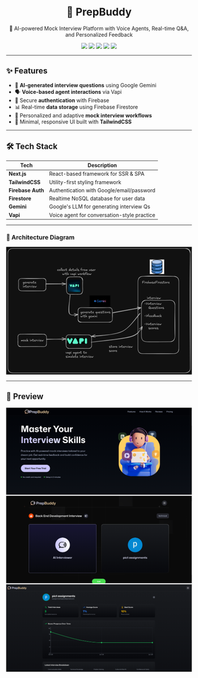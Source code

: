 <h1 align="center">🚀 PrepBuddy</h1>
<p align="center">🎤 AI-powered Mock Interview Platform with Voice Agents, Real-time Q&A, and Personalized Feedback</p>

<p align="center">
  <img src="https://img.shields.io/badge/Built_with-Next.js-blue?style=for-the-badge&logo=next.js" />
  <img src="https://img.shields.io/badge/Styled_with-TailwindCSS-38b2ac?style=for-the-badge&logo=tailwind-css" />
  <img src="https://img.shields.io/badge/Auth-Firebase-orange?style=for-the-badge&logo=firebase" />
  <img src="https://img.shields.io/badge/AI-Gemini-7f5af0?style=for-the-badge&logo=google" />
  <img src="https://img.shields.io/badge/Voice-Vapi-8b5cf6?style=for-the-badge" />
</p>

---

## ✨ Features

- 🤖 **AI-generated interview questions** using Google Gemini
- 🗣️ **Voice-based agent interactions** via Vapi
- 🔐 Secure **authentication** with Firebase
- 📊 Real-time **data storage** using Firebase Firestore
- 🎯 Personalized and adaptive **mock interview workflows**
- 🧘 Minimal, responsive UI built with **TailwindCSS**

---

## 🛠️ Tech Stack

| Tech             | Description                                 |
|------------------|---------------------------------------------|
| **Next.js**      | React-based framework for SSR & SPA         |
| **TailwindCSS**  | Utility-first styling framework             |
| **Firebase Auth**| Authentication with Google/email/password   |
| **Firestore**    | Realtime NoSQL database for user data       |
| **Gemini**       | Google's LLM for generating interview Qs    |
| **Vapi**         | Voice agent for conversation-style practice |

---

### 🧩 Architecture Diagram

<p align="center">
  <img src="./screenshots/archidiag.png" width="600" alt="Architecture Diagram"/>
</p>

---


## 📸 Preview



![Home Page](./screenshots/home.png)
![Interview Agent](./screenshots/interview.png)
![Profile Page](./screenshots/profie.png)

